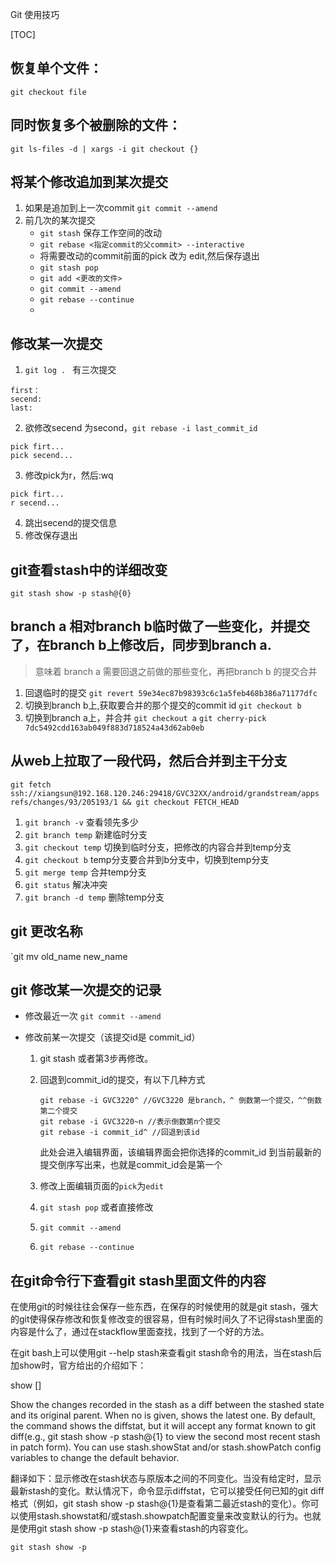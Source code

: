 Git 使用技巧

[TOC]
## 恢复单个文件：
`git checkout file`
## 同时恢复多个被删除的文件：
`git ls-files -d | xargs -i git checkout {}`
## 将某个修改追加到某次提交

1. 如果是追加到上一次commit
`git commit --amend`
2. 前几次的某次提交
    - `git stash` 保存工作空间的改动
    - `git rebase <指定commit的父commit> --interactive`
    - 将需要改动的commit前面的pick 改为 edit,然后保存退出
    - `git stash pop`
    - `git add <更改的文件> `
    - `git commit --amend`
    - `git rebase --continue`
    - 
## 修改某一次提交
1. `git log . ` 有三次提交
```
first：
secend:
last:
```
2. 欲修改secend 为second，`git rebase -i last_commit_id`
```
pick firt...
pick secend...
```
3. 修改pick为r，然后:wq
```
pick firt...
r secend...
```
4. 跳出secend的提交信息
5. 修改保存退出

## git查看stash中的详细改变
`git stash show -p stash@{0}`

## branch a 相对branch b临时做了一些变化，并提交了，在branch b上修改后，同步到branch a.

> 意味着 branch a 需要回退之前做的那些变化，再把branch b 的提交合并

1. 回退临时的提交
`git revert 59e34ec87b98393c6c1a5feb468b386a71177dfc`
2. 切换到branch b上,获取要合并的那个提交的commit id
`git checkout b`
3. 切换到branch a上，并合并
`git checkout a`
`git cherry-pick 7dc5492cdd163ab049f883d718524a43d62ab0eb`


## 从web上拉取了一段代码，然后合并到主干分支
`git fetch ssh://xiangsun@192.168.120.246:29418/GVC32XX/android/grandstream/apps refs/changes/93/205193/1 && git checkout FETCH_HEAD`

1. `git branch -v` 查看领先多少
2. `git branch temp` 新建临时分支
3. `git checkout temp` 切换到临时分支，把修改的内容合并到temp分支
4. `git checkout b` temp分支要合并到b分支中，切换到temp分支
5. `git merge temp` 合并temp分支
6. `git status` 解决冲突
7. `git branch -d temp` 删除temp分支

## git 更改名称
`git mv old_name new_name

## git 修改某一次提交的记录
- 修改最近一次
`git commit --amend`

- 修改前某一次提交（该提交id是 commit_id）
    1. git stash 或者第3步再修改。
        
    2. 回退到commit_id的提交，有以下几种方式
    
        ```shell
        git rebase -i GVC3220^ //GVC3220 是branch，^ 倒数第一个提交，^^倒数第二个提交
        git rebase -i GVC3220~n //表示倒数第n个提交
        git rebase -i commit_id^ //回退到该id
        ```
    
        此处会进入编辑界面，该编辑界面会把你选择的commit_id 到当前最新的提交倒序写出来，也就是commit_id会是第一个
    
    3. 修改上面编辑页面的`pick`为`edit`
    
    4. `git stash pop` 或者直接修改
    
    5. `git commit --amend`
    
    6. `git rebase --continue`
    

## 在git命令行下查看git stash里面文件的内容

在使用git的时候往往会保存一些东西，在保存的时候使用的就是git stash，强大的git使得保存修改和恢复修改变的很容易，但有时候时间久了不记得stash里面的内容是什么了，通过在stackflow里面查找，找到了一个好的方法。

在git bash上可以使用git --help stash来查看git stash命令的用法，当在stash后加show时，官方给出的介绍如下：

 

show [<stash>]

Show the changes recorded in the stash as a diff between the stashed state and its original parent. When no <stash> is given, shows the latest one. By default, the command shows the diffstat, but it will accept any format known to git diff(e.g., git stash show -p stash@{1} to view the second most recent stash in patch form). You can use stash.showStat and/or stash.showPatch config variables to change the default behavior.

翻译如下：显示修改在stash状态与原版本之间的不同变化。当没有<stash>给定时，显示最新stash的变化。默认情况下，命令显示diffstat，它可以接受任何已知的git diff格式（例如，git stash show -p stash@{1}是查看第二最近stash的变化）。你可以使用stash.showstat和/或stash.showpatch配置变量来改变默认的行为。也就是使用git stash show -p stash@{1}来查看stash的内容变化。


`git stash show -p`